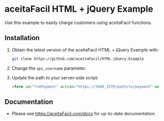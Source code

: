 # aceitaFacil HTML + jQuery Example

Use this example to easily charge customers using aceitaFacil functions.

## Installation

1. Obtain the latest version of the aceitaFacil HTML + jQuery Example with:

    ```sh
    git clone https://github.com/aceitaFacil/HTML-jQuery-Example
    ```

2. Change the `api_username` parameter.

3. Update the path to your server-side script:

    ```html
    <form id="frmPayment" action="https://YOUR_SITE/path/to/payment" method="post">
    ```

## Documentation

* Please see https://aceitaFacil.com/docs for up-to-date documentation.

[devtools-chrome]: https://developer.chrome.com/devtools/docs/shortcuts
[devtools-firefox]: https://developer.mozilla.org/en-US/docs/Tools/Keyboard_shortcuts
